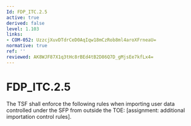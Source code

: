 ```yaml
---
Id: FDP_ITC.2.5
active: true
derived: false
level: 1.103
links:
- COM-052: UzzcjXuvDTdrCeD0AqIqw18mCzRob8ml4aroXFrneaU=
normative: true
ref: ''
reviewed: AK8WJF87X1q3tHc8rBEd4tB2D86Q7D_gMjsEe7kfLx4=
---
```


# FDP_ITC.2.5

The TSF shall enforce the following rules when importing user data controlled under the SFP from outside the TOE: [assignment: additional importation control rules].